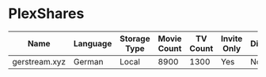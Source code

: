 # PlexShares

|Name|Language|Storage Type|Movie Count|TV Count|Invite Only|Discord|Website|
|----|--------|------------|-----------|--------|-----------|-------|-------|
|gerstream.xyz|German|Local|8900|1300|Yes|None|www.gerstream.xyz|
